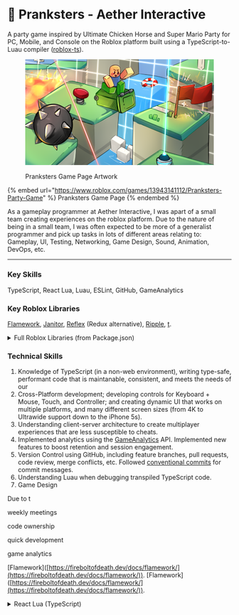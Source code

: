 # 🎈 Pranksters - Aether Interactive

A party game inspired by Ultimate Chicken Horse and Super Mario Party for PC, Mobile, and Console on the Roblox platform built using a TypeScript-to-Luau compiler ([roblox-ts](https://roblox-ts.com)).

<figure><img src="../.gitbook/assets/pranksters.png" alt="" width="563"><figcaption><p>Pranksters Game Page Artwork</p></figcaption></figure>

{% embed url="https://www.roblox.com/games/13943141112/Pranksters-Party-Game" %}
Pranksters Game Page
{% endembed %}

As a gameplay programmer at Aether Interactive, I was apart of a small team creating experiences on the roblox platform. Due to the nature of being in a small team, I was often expected to be more of a generalist programmer and pick up tasks in lots of different areas relating to: Gameplay, UI, Testing, Networking, Game Design, Sound, Animation, DevOps, etc.

***

### Key Skills

TypeScript, React Lua, Luau, ESLint, GitHub, GameAnalytics

### Key Roblox Libraries

[Flamework](https://fireboltofdeath.dev/docs/flamework/), [Janitor](https://howmanysmall.github.io/Janitor/), [Reflex](https://littensy.github.io/reflex/) (Redux alternative), [Ripple](https://github.com/littensy/ripple), [t](https://github.com/osyrisrblx/t).

<details>

<summary>Full Roblox Libraries (from Package.json)</summary>

```json
"dependencies": {
    "@flamework/components": "^1.0.1",
    "@flamework/core": "^1.0.1",
    "@flamework/networking": "^1.0.1",
    "@gimmethemoney/topbar-plus": "^1.0.3",
    "@rbxts/bezier": "^0.2.0",
    "@rbxts/faker": "^0.2.8",
    "@rbxts/flipper": "^2.0.1",
    "@rbxts/gameanalytics": "2.2.3-ts.1",
    "@rbxts/gizmo": "^2.0.5",
    "@rbxts/inspect": "^1.0.1",
    "@rbxts/janitor": "1.15.4-ts.0",
    "@rbxts/log": "^0.6.3",
    "@rbxts/make": "^1.0.6",
    "@rbxts/message-templates": "^0.3.2",
    "@rbxts/mock-memory-store-service": "0.2.0-13",
    "@rbxts/mockdatastoreservice": "^1.0.2",
    "@rbxts/object-utils": "^1.0.4",
    "@rbxts/pretty-react-hooks": "^0.3.3",
    "@rbxts/profileservice": "^1.4.2",
    "@rbxts/promise-child": "^1.2.1",
    "@rbxts/r15-ragdoll": "github:AetherInteractiveLtd/rbxts-ragdoll",
    "@rbxts/radialimage": "0.1.0-ts.5",
    "@rbxts/rbx-debug": "^1.0.0",
    "@rbxts/rbx-format-number": "^1.0.0",
    "@rbxts/rbx-react-error-boundary": "^1.0.0",
    "@rbxts/rbx-react-spring": "^1.1.2",
    "@rbxts/react-reflex": "^0.2.0",
    "@rbxts/react-roblox": "^0.2.0",
    "@rbxts/reflex": "^4.3.1",
    "@rbxts/ripple": "^0.7.1",
    "@rbxts/roact": "npm:@rbxts/react-ts@^1.0.1",
    "@rbxts/services": "^1.5.1",
    "@rbxts/set-timeout": "^1.1.2",
    "@rbxts/sift": "^0.0.8",
    "@rbxts/signal": "^1.1.1",
    "@rbxts/streamable": "^0.1.0",
    "@rbxts/t": "^3.1.0",
    "@rbxts/validate-tree": "^2.0.2",
    "@rbxts/visualize": "^1.1.1",
    "rbxts-transform-debug": "^2.2.0",
    "rbxts-transform-env": "^2.2.0"
},
"devDependencies": {
    "@milahu/patch-package": "^6.4.14",
    "@rbxts/compiler-types": "2.2.0-types.0",
    "@rbxts/types": "^1.0.738",
    "@roblox-ts/eslint-config": "github:christopher-buss/roblox-ts-eslint-config",
    "@typescript-eslint/eslint-plugin": "^6.17.0",
    "@typescript-eslint/parser": "^6.17.0",
    "cross-env": "^7.0.3",
    "eslint": "npm:eslint-ts-patch@8.56.0-0",
    "eslint-flat-config-viewer": "^0.1.4",
    "eslint-plugin-format": "^0.1.0",
    "eslint-plugin-react": "^7.33.2",
    "eslint-plugin-react-hooks": "^4.6.0",
    "eslint-plugin-sort-class-members": "^1.19.0",
    "eslint-ts-patch": "8.56.0-0",
    "lint-staged": "^15.2.0",
    "prettier": "^3.1.1",
    "rbxts-transformer-flamework": "^1.0.1",
    "rimraf": "^5.0.5",
    "roblox-feet": "^0.0.1",
    "roblox-ts": "^2.2.0",
    "simple-git-hooks": "^2.9.0",
    "typescript": "5.2.2"
},
```

</details>

### Technical Skills

1. Knowledge of TypeScript (in a non-web environment), writing type-safe, performant code that is maintanable, consistent, and meets the needs of our
2. Cross-Platform development; developing controls for Keyboard + Mouse, Touch, and Controller; and creating dynamic UI that works on multiple platforms, and many different screen sizes (from 4K to Ultrawide support down to the iPhone 5s).
3. Understanding client-server architecture to create multiplayer experiences that are less susceptible to cheats.
4. Implemented analytics using the [GameAnalytics](https://gameanalytics.com/) API. Implemented new features to boost retention and session engagement.
5. Version Control using GitHub, including feature branches, pull requests, code review, merge conflicts, etc. Followed [conventional commits](https://www.conventionalcommits.org/en/v1.0.0/) for commit messages.
6. Understanding Luau when debugging transpiled TypeScript code.
7. Game Design



Due to t

weekly meetings

code ownership

quick development

game analytics







\[Flamework]\([https://fireboltofdeath.dev/docs/flamework/](https://fireboltofdeath.dev/docs/flamework/)). \[Flamework]\([https://fireboltofdeath.dev/docs/flamework/](https://fireboltofdeath.dev/docs/flamework/)).





<details>

<summary>React Lua (TypeScript)</summary>

[React Lua](https://github.com/jsdotlua/react-lua) is a comprehensive, but not exhaustive, translation of upstream ReactJS 17.x into Lua. As this project was built using roblox-ts, decleration files were used to type our version of React, making it very similar to the development experience of typical react, but using Roblox elements, rather than HTML.

An example of a file I worked on can be found below:

```typescript
import { useAsyncCallback } from "@rbxts/pretty-react-hooks";
import Roact, { useCallback, useEffect, useMemo, useState } from "@rbxts/roact";

import { Events } from "network/client/network";
import { TextUtil } from "shared/util/text-util";
import { Backplate } from "ui/components/backplate";
import TextButton from "ui/components/buttons/text-button";
import { Group } from "ui/components/group";
import { createNextOrder } from "ui/functions/create-next-order";
import { useRem, useTheme } from "ui/hooks";
import useConfirm from "ui/hooks/use-confirm";

interface Props {
    Position: UDim2;
}

/**
 * A set of buttons that appears in the 'match-over' window, allowing for
 * players to either play again, return to the lobby, or continue with
 * their current session.
 */
export default function InnerButtonBar({ Position }: Readonly<Props>): Roact.Element {
    const confirm = useConfirm();
    const nextOrder = createNextOrder();
    const rem = useRem();
    const theme = useTheme();

    const [isContinue, setIsContinue] = useState(false);

    const allText = useMemo(() => {
        return ["Play Again", "Continue", "Return to lobby"];
    }, []);

    const buttonWidth = rem(10);

    const [textSize, setTextSize] = useState(0);
    useEffect(() => {
        setTextSize(TextUtil.getMaxTextSize(allText, theme.fonts.primary.bold, buttonWidth));
    }, [allText, buttonWidth, rem, theme.fonts.primary.bold]);

    const [, handleBackToLobby] = useAsyncCallback(async (): Promise<void> => {
        const choice = await confirm({
            ConfirmationText: "Are you sure you want to return to lobby?",
        });

        if (choice) {
            Events.requestReturnToLobby.fire(false, false);
        }
    });

    return (
        <Backplate Position={Position} Size={new UDim2(0, rem(40), 0, rem(8.5))}>
            <Group key="buttons" Size={new UDim2(1, 1, 1, 1)}>
                <uilistlayout
                    key="layout"
                    FillDirection="Horizontal"
                    HorizontalAlignment="Center"
                    SortOrder="LayoutOrder"
                    VerticalAlignment="Center"
                />

                <TextButton
                    key="play-again"
                    BackgroundColor={Color3.fromRGB(93, 255, 23)}
                    LayoutOrder={nextOrder()}
                    Text={allText[0]}
                    TextSize={textSize}
                    onClick={useCallback(() => {
                        Events.requestReturnToLobby(true, false);
                    }, [])}
                />

                <TextButton
                    key="continue"
                    BackgroundColor={Color3.fromRGB(255, 216, 20)}
                    Enabled={false}
                    LayoutOrder={nextOrder()}
                    Text={isContinue ? "Waiting..." : allText[1]}
                    TextSize={textSize}
                    onClick={useCallback(() => {
                        setIsContinue(true);
                        Events.requestReturnToLobby(false, true);
                    }, [])}
                />

                <TextButton
                    key="return"
                    BackgroundColor={Color3.fromRGB(69, 215, 255)}
                    LayoutOrder={nextOrder()}
                    Text={allText[2]}
                    TextSize={textSize}
                    onClick={useCallback(async () => {
                        return handleBackToLobby();
                    }, [handleBackToLobby])}
                />
            </Group>
        </Backplate>
    );
}

```

</details>

